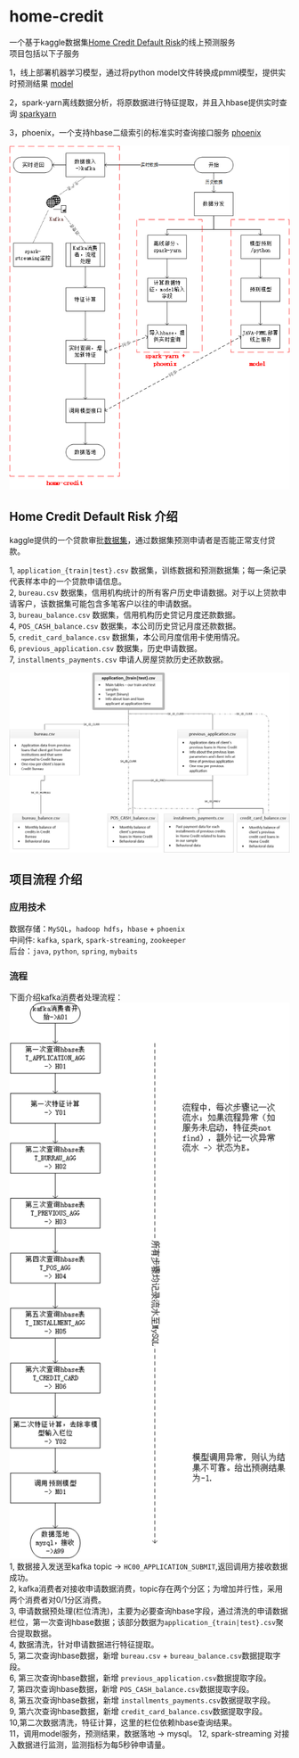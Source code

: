 # home-credit
一个基于kaggle数据集[Home Credit Default Risk](https://www.kaggle.com/c/home-credit-default-risk)的线上预测服务<br/>
项目包括以下子服务<br/>
    
1，线上部署机器学习模型，通过将python model文件转换成pmml模型，提供实时预测结果 [model](https://github.com/raoqiangpeter/model)

2，spark-yarn离线数据分析，将原数据进行特征提取，并且入hbase提供实时查询 [sparkyarn](https://github.com/raoqiangpeter/sparkyarn)
    
3，phoenix，一个支持hbase二级索引的标准实时查询接口服务 [phoenix](https://github.com/raoqiangpeter/phoenix)

![项目流程图](fl.png "项目流程图")

## Home Credit Default Risk 介绍

kaggle提供的一个贷款审批[数据集](https://www.kaggle.com/c/home-credit-default-risk/data)，通过数据集预测申请者是否能正常支付贷款。<br/>

1, ```application_{train|test}.csv``` 数据集，训练数据和预测数据集；每一条记录代表样本中的一个贷款申请信息。<br/>
2, ```bureau.csv``` 数据集，信用机构统计的所有客户历史申请数据。对于以上贷款申请客户，该数据集可能包含多笔客户以往的申请数据。<br/>
3, ```bureau_balance.csv``` 数据集，信用机构历史贷记月度还款数据。<br/>
4, ```POS_CASH_balance.csv``` 数据集，本公司历史贷记月度还款数据。<br/>
5, ```credit_card_balance.csv``` 数据集，本公司月度信用卡使用情况。<br/>
6, ```previous_application.csv``` 数据集，历史申请数据。<br/>
7, ```installments_payments.csv``` 申请人房屋贷款历史还款数据。<br/>

![数据关系图](home_credit.png "数据关系图")


## 项目流程 介绍

### 应用技术
数据存储：```MySQL```，```hadoop hdfs```，```hbase``` + ```phoenix```<br/>
中间件: ```kafka```, ```spark```, ```spark-streaming```, ```zookeeper```<br/>
后台：```java```, ```python```, ```spring```, ```mybaits```

### 流程
下面介绍kafka消费者处理流程：<br/>
![消费者流程图](hc.png "消费者流程图")<br/>
1, 数据接入发送至kafka topic -> ```HC00_APPLICATION_SUBMIT```,返回调用方接收数据成功。<br/>
2, kafka消费者对接收申请数据消费，topic存在两个分区；为增加并行性，采用两个消费者对0/1分区消费。<br/>
3, 申请数据预处理(栏位清洗)，主要为必要查询hbase字段，通过清洗的申请数据栏位，第一次查询hbase数据；该部分数据为```application_{train|test}.csv```聚合提取数据。<br/>
4, 数据清洗，针对申请数据进行特征提取。<br/>
5, 第二次查询hbase数据，新增 ```bureau.csv``` + ```bureau_balance.csv```数据提取字段。<br/>
6, 第三次查询hbase数据，新增 ```previous_application.csv```数据提取字段。<br/>
7, 第四次查询hbase数据，新增 ```POS_CASH_balance.csv```数据提取字段。<br/>
8, 第五次查询hbase数据，新增 ```installments_payments.csv```数据提取字段。<br/>
9, 第六次查询hbase数据，新增 ```credit_card_balance.csv```数据提取字段。<br/>
10,第二次数据清洗，特征计算，这里的栏位依赖hbase查询结果。<br/>
11，调用model服务，预测结果，数据落地 -> mysql。
12, spark-streaming 对接入数据进行监测，监测指标为每5秒钟申请量。